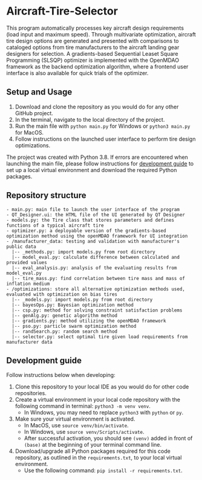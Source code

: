 # Aircraft-Tire-Selector
This program automatically processes key aircraft design requirements (load input and maximum speed). Through multivariate optimization, aircraft tire design options are generated and presented with comparisons to cataloged options from tire manufacturers to the aircraft landing gear designers for selection. A gradients-based Sequential Leaset Square Programming (SLSQP) optimizer is implemented with the OpenMDAO framework as the backend optimization algorithm, where a frontend user interface is also available for quick trials of the optimizer. 

## Setup and Usage  
1. Download and clone the repository as you would do for any other GitHub project. 
2. In the terminal, navigate to the local directory of the project. 
3. Run the main file with `python main.py` for Windows or `python3 main.py` for MacOS. 
4. Follow instructions on the launched user interface to perform tire design optimizations. 

The project was created with Python 3.8. If errors are encountered when launching the main file, please follow instructions for [development guide](#development-guide) to set up a local virtual environment and download the required Python packages. 

## Repository structure 
```
- main.py: main file to launch the user interface of the program 
- QT_Designer.ui: the HTML file of the UI generated by QT Designer 
- models.py: the Tire class that stores parameters and defines functions of a typical aircraft tire 
- optimizer.py: a deployable version of the gradients-based optimization method using the openMDAO framework for UI integration 
- /manufacturer_data: testing and validation with manufacturer's public data
  |-- _methods.py: import models.py from root directory 
  |-- model_eval.py: calculate difference between calculated and provided values 
  |-- eval_analysis.py: analysis of the evaluating results from model_eval.py 
  |-- tire_mass.py: find correlation between tire mass and mass of inflation medium 
- /optimizations: store all alternative optimization methods used, evaluated with optimization on bias tires 
  |-- _models.py: import models.py from root directory 
  |-- bayesOps.py: Bayesian optimization method 
  |-- csp.py: method for solving constraint satisfaction problems 
  |-- genAlg.py: genetic algorithm method 
  |-- gradients.py: method utilizing the openMDAO framework 
  |-- pso.py: particle swarm optimization method 
  |-- randSearch.py: random search method 
  |-- selector.py: select optimal tire given load requirements from manufacturer data
```

## Development guide 
Follow instructions below when developing: 

1. Clone this repository to your local IDE as you would do for other code repositories. 
2. Create a virtual environment in your local code repository  with the following command in terminal: `python3 -m venv venv`. 
    - In Windows, you may need to replace `python3` with `python` or `py`. 
3. Make sure your virtual environment is activated. 
    - In MacOS, use `source venv/bin/activate`. 
    - In Windows, use `source venv/Scripts/activate`.  
    - After successful activation, you should see `(venv)` added in front of `(base)` at the beginning of your terminal command line. 
4. Download/upgrade all Python packages required for this code repository, as outlined in the `requirements.txt`, to your local virtual environment. 
    - Use the following command: `pip install -r requirements.txt`.  
